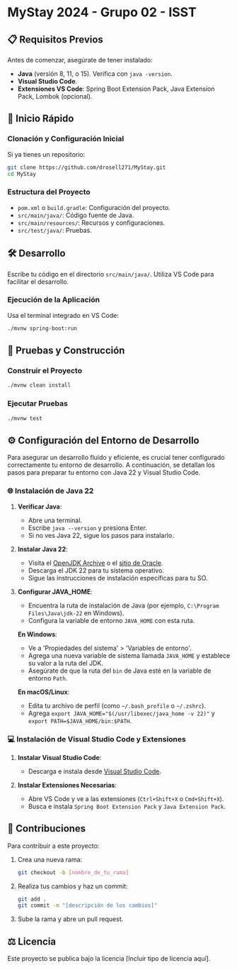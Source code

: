 
# MyStay 2024 - Grupo 02 - ISST

## 📋 Requisitos Previos

Antes de comenzar, asegúrate de tener instalado:

- **Java** (versión 8, 11, o 15). Verifica con `java -version`.
- **Visual Studio Code**.
- **Extensiones VS Code**: Spring Boot Extension Pack, Java Extension Pack, Lombok (opcional).

## 🚀 Inicio Rápido

### Clonación y Configuración Inicial

Si ya tienes un repositorio:

```bash
git clone https://github.com/drosell271/MyStay.git
cd MyStay
```

### Estructura del Proyecto

- `pom.xml` o `build.gradle`: Configuración del proyecto.
- `src/main/java/`: Código fuente de Java.
- `src/main/resources/`: Recursos y configuraciones.
- `src/test/java/`: Pruebas.



## 🛠 Desarrollo

Escribe tu código en el directorio `src/main/java/`. Utiliza VS Code para facilitar el desarrollo.

### Ejecución de la Aplicación

Usa el terminal integrado en VS Code:


  ```bash
  ./mvnw spring-boot:run
  ```

## 🧪 Pruebas y Construcción

### Construir el Proyecto


  ```bash
  ./mvnw clean install
  ```

### Ejecutar Pruebas


  ```bash
  ./mvnw test
  ```

## ⚙️ Configuración del Entorno de Desarrollo

Para asegurar un desarrollo fluido y eficiente, es crucial tener configurado correctamente tu entorno de desarrollo. A continuación, se detallan los pasos para preparar tu entorno con Java 22 y Visual Studio Code.

### 🌐 Instalación de Java 22
1. **Verificar Java**:
   - Abre una terminal.
   - Escribe `java --version` y presiona Enter.
   - Si no ves Java 22, sigue los pasos para instalarlo.

2. **Instalar Java 22**:
   - Visita el [OpenJDK Archive](https://jdk.java.net/archive/) o el [sitio de Oracle](https://www.oracle.com/java/technologies/javase/jdk22-archive-downloads.html).
   - Descarga el JDK 22 para tu sistema operativo.
   - Sigue las instrucciones de instalación específicas para tu SO.

3. **Configurar JAVA_HOME**:
   - Encuentra la ruta de instalación de Java (por ejemplo, `C:\Program Files\Java\jdk-22` en Windows).
   - Configura la variable de entorno `JAVA_HOME` con esta ruta.

   **En Windows**:
   - Ve a 'Propiedades del sistema' > 'Variables de entorno'.
   - Agrega una nueva variable de sistema llamada `JAVA_HOME` y establece su valor a la ruta del JDK.
   - Asegúrate de que la ruta del `bin` de Java esté en la variable de entorno `Path`.

   **En macOS/Linux**:
   - Edita tu archivo de perfil (como `~/.bash_profile` o `~/.zshrc`).
   - Agrega `export JAVA_HOME="$(/usr/libexec/java_home -v 22)"` y `export PATH=$JAVA_HOME/bin:$PATH`.

### 💻 Instalación de Visual Studio Code y Extensiones
1. **Instalar Visual Studio Code**:
   - Descarga e instala desde [Visual Studio Code](https://code.visualstudio.com/).

2. **Instalar Extensiones Necesarias**:
   - Abre VS Code y ve a las extensiones (`Ctrl+Shift+X` o `Cmd+Shift+X`).
   - Busca e instala `Spring Boot Extension Pack` y `Java Extension Pack`.

## 🤝 Contribuciones

Para contribuir a este proyecto:

1. Crea una nueva rama:
   ```bash
   git checkout -b [nombre_de_tu_rama]
   ```
2. Realiza tus cambios y haz un commit:
   ```bash
   git add .
   git commit -m "[descripción de los cambios]"
   ```
3. Sube la rama y abre un pull request.

## ⚖️ Licencia

Este proyecto se publica bajo la licencia [Incluir tipo de licencia aquí].




